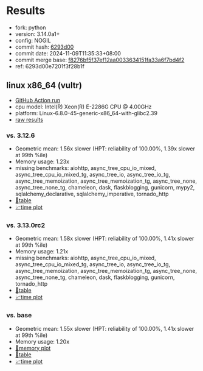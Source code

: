 # Results

- fork: python
- version: 3.14.0a1+
- config: NOGIL
- commit hash: [6293d00](https://github.com/python/cpython/commit/6293d00)
- commit date: 2024-11-09T11:35:33+08:00
- commit merge base: [f8276bf5f37ef12aa0033634151fa33a6f7bd4f2](https://github.com/python/cpython/commit/f8276bf5f37ef12aa0033634151fa33a6f7bd4f2)
- ref: 6293d00e7201f3f28b1f

## linux x86_64 (vultr)

- [GitHub Action run](https://github.com/facebookexperimental/free-threading-benchmarking/actions/runs/11822600446)
- cpu model: Intel(R) Xeon(R) E-2286G CPU @ 4.00GHz
- platform: Linux-6.8.0-45-generic-x86_64-with-glibc2.39
- [raw results](bm-20241109-vultr-x86_64-python-6293d00e7201f3f28b1f-3.14.0a1%2B-6293d00.json)

### vs. 3.12.6

- Geometric mean: 1.56x slower (HPT: reliability of 100.00%, 1.39x slower at 99th %ile)
- Memory usage: 1.23x
- missing benchmarks: aiohttp, async_tree_cpu_io_mixed, async_tree_cpu_io_mixed_tg, async_tree_io, async_tree_io_tg, async_tree_memoization, async_tree_memoization_tg, async_tree_none, async_tree_none_tg, chameleon, dask, flaskblogging, gunicorn, mypy2, sqlalchemy_declarative, sqlalchemy_imperative, tornado_http
- [📄table](bm-20241109-vultr-x86_64-python-6293d00e7201f3f28b1f-3.14.0a1%2B-6293d00-vs-3.12.6.md)
- [📈time plot](bm-20241109-vultr-x86_64-python-6293d00e7201f3f28b1f-3.14.0a1%2B-6293d00-vs-3.12.6.svg)

### vs. 3.13.0rc2

- Geometric mean: 1.58x slower (HPT: reliability of 100.00%, 1.41x slower at 99th %ile)
- Memory usage: 1.21x
- missing benchmarks: aiohttp, async_tree_cpu_io_mixed, async_tree_cpu_io_mixed_tg, async_tree_io, async_tree_io_tg, async_tree_memoization, async_tree_memoization_tg, async_tree_none, async_tree_none_tg, chameleon, dask, flaskblogging, gunicorn, tornado_http
- [📄table](bm-20241109-vultr-x86_64-python-6293d00e7201f3f28b1f-3.14.0a1%2B-6293d00-vs-3.13.0rc2.md)
- [📈time plot](bm-20241109-vultr-x86_64-python-6293d00e7201f3f28b1f-3.14.0a1%2B-6293d00-vs-3.13.0rc2.svg)

### vs. base

- Geometric mean: 1.55x slower (HPT: reliability of 100.00%, 1.41x slower at 99th %ile)
- Memory usage: 1.20x
- [🧠memory plot](bm-20241109-vultr-x86_64-python-6293d00e7201f3f28b1f-3.14.0a1%2B-6293d00-vs-base-mem.svg)
- [📄table](bm-20241109-vultr-x86_64-python-6293d00e7201f3f28b1f-3.14.0a1%2B-6293d00-vs-base.md)
- [📈time plot](bm-20241109-vultr-x86_64-python-6293d00e7201f3f28b1f-3.14.0a1%2B-6293d00-vs-base.svg)

